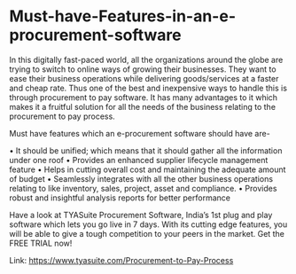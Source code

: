 # Must-have-Features-in-an-e-procurement-software
In this digitally fast-paced world, all the organizations around the globe are trying to switch to online ways of growing their businesses. They want to ease their business operations while delivering goods/services at a faster and cheap rate. Thus one of the best and inexpensive ways to handle this is through procurement to pay software. It has many advantages to it which makes it a fruitful solution for all the needs of the business relating to the procurement to pay process.

Must have features which an e-procurement software should have are-

•	It should be unified; which means that it should gather all the information under one roof 
•	Provides an enhanced supplier lifecycle management feature
•	Helps in cutting overall cost and maintaining the adequate amount of budget
•	Seamlessly integrates with all the other business operations relating to like inventory, sales, project, asset and compliance.
•	Provides robust and insightful analysis reports for better performance


Have a look at TYASuite Procurement Software, India’s 1st plug and play software which lets you go live in 7 days. With its cutting edge features, you will be able to give a tough competition to your peers in the market. Get the FREE TRIAL now!

Link: https://www.tyasuite.com/Procurement-to-Pay-Process
